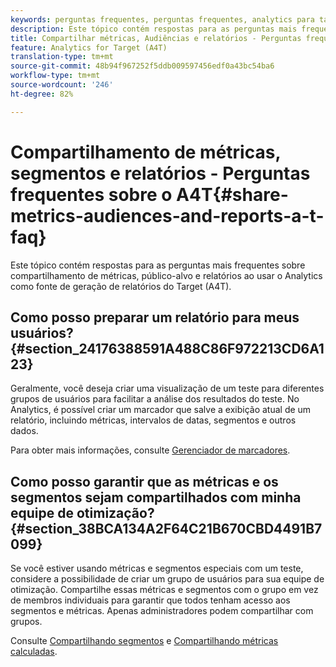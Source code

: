 ```yaml
---
keywords: perguntas frequentes, perguntas frequentes, analytics para target, a4T, compartilhar relatórios
description: Este tópico contém respostas para as perguntas mais frequentes sobre compartilhamento de métricas, público-alvo e relatórios ao usar o Analytics como fonte de geração de relatórios do Target (A4T).
title: Compartilhar métricas, Audiências e relatórios - Perguntas frequentes sobre a A4T
feature: Analytics for Target (A4T)
translation-type: tm+mt
source-git-commit: 48b94f967252f5ddb009597456edf0a43bc54ba6
workflow-type: tm+mt
source-wordcount: '246'
ht-degree: 82%

---
```



# Compartilhamento de métricas, segmentos e relatórios - Perguntas frequentes sobre o A4T{#share-metrics-audiences-and-reports-a-t-faq}

Este tópico contém respostas para as perguntas mais frequentes sobre compartilhamento de métricas, público-alvo e relatórios ao usar o Analytics como fonte de geração de relatórios do Target (A4T).

## Como posso preparar um relatório para meus usuários? {#section_24176388591A488C86F972213CD6A123}

Geralmente, você deseja criar uma visualização de um teste para diferentes grupos de usuários para facilitar a análise dos resultados do teste. No Analytics, é possível criar um marcador que salve a exibição atual de um relatório, incluindo métricas, intervalos de datas, segmentos e outros dados.

Para obter mais informações, consulte [Gerenciador de marcadores](https://experienceleague.adobe.com/docs/analytics/analyze/reports-analytics/bookmarks.html).

## Como posso garantir que as métricas e os segmentos sejam compartilhados com minha equipe de otimização? {#section_38BCA134A2F64C21B670CBD4491B7099}

Se você estiver usando métricas e segmentos especiais com um teste, considere a possibilidade de criar um grupo de usuários para sua equipe de otimização. Compartilhe essas métricas e segmentos com o grupo em vez de membros individuais para garantir que todos tenham acesso aos segmentos e métricas. Apenas administradores podem compartilhar com grupos.

Consulte [Compartilhando segmentos](https://experienceleague.adobe.com/docs/analytics/components/segmentation/segmentation-workflow/t-seg-share.html) e [Compartilhando métricas calculadas](https://experienceleague.adobe.com/docs/analytics/components/calculated-metrics/calcmetric-workflow/cm-sharing.html).
